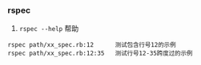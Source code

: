 ### rspec 
1. `rspec --help` 帮助

```
rspec path/xx_spec.rb:12      测试包含行号12的示例
rspec path/xx_spec.rb:12:35   测试行号12-35跨度过的示例
```